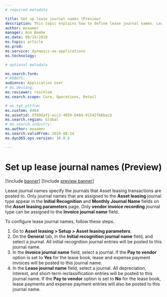 ```yaml
---
# required metadata

title: Set up lease journal names (Preview)
description: This topic explains how to define lease journal names. Lease journal names specify the journals that entries that originate in Asset leasing are posted to.
author: moaamer
manager: Ann Beebe
ms.date: 08/14/2019
ms.topic: article
ms.prod: 
ms.service: dynamics-ax-applications
ms.technology: 

# optional metadata

ms.search.form: 
# ROBOTS: 
audience: Application User
# ms.devlang: 
ms.reviewer: roschlom
ms.search.scope: Core, Operations, Retail

# ms.tgt_pltfrm: 
ms.custom: 4464
ms.assetid: 5f89daf1-acc2-4959-b48d-91542fb6bacb
ms.search.region: Global
# ms.search.industry: 
ms.author: moaamer
ms.search.validFrom: 2019-08-14
ms.dyn365.ops.version: 10.0.6

---
```


# Set up lease journal names (Preview)

[!include [banner](../includes/banner.md)]
[!include [preview banner](../includes/preview-banner.md)]

Lease journal names specify the journals that Asset leasing transactions are posted to. Only journal names that are assigned to the **Asset leasing** journal type appear in the **Initial Recognition** and **Monthly Journal Name** fields on the **Asset leasing parameters** page. Only **vendor invoice recording** journal type can be assigned to the **Invoice journal name** field.

To configure lease journal names, follow these steps.

1. Go to **Asset leasing \> Setup \> Asset leasing parameters**.
2. On the **General** tab, in the **Initial recognition journal name** field, and select a journal. All initial recognition journal entries will be posted to this journal name.
3. In the **Invoice journal name** field, select a journal. If the **Pay to vendor** option is set to **Yes** for the lease book, lease and expense payment invoices will be posted to this journal name.
4. In the **Lease journal name** field, select a journal. All depreciation, interest, and short-term reclassification entries will be posted to this journal name. If the **Pay to vendor** option is set to **No** for the lease book, lease payments and expense payment entries will also be posted to this journal name.
